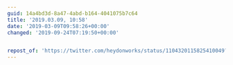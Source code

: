 ```yaml
---
guid: 14a4bd3d-8a47-4abd-b164-4041075b7c64
title: '2019.03.09, 10:58'
date: '2019-03-09T09:58:26+00:00'
changed: '2019-09-24T07:19:50+00:00'


repost_of: 'https://twitter.com/heydonworks/status/1104320115825410049?s=19'
---
```


